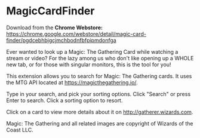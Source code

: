 # MagicCardFinder

Download from the **Chrome Webstore:** https://chrome.google.com/webstore/detail/magic-card-finder/pgdcebhbjgcjmchbodnfbfpipmdonfga

Ever wanted to look up a Magic: The Gathering Card while watching a stream or video? For the lazy among us who don't like opening up a WHOLE new tab, or for those with singular monitors, this is the tool for you!

This extension allows you to search for Magic: The Gathering cards. It uses the MTG API located at https://magicthegathering.io/.

Type in your search, and pick your sorting options. Click "Search" or press Enter to search. Click a sorting option to resort.

Click on a card to view more details about it on http://gatherer.wizards.com.

Magic: The Gathering and all related images are copyright of Wizards of the Coast LLC. 
